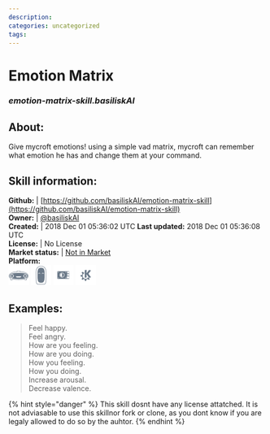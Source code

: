 ```yaml
--- 
description: 
categories: uncategorized   
tags:   
---
```


# Emotion Matrix  
### _emotion-matrix-skill.basiliskAI_  
## About:  
Give mycroft emotions! using a simple vad matrix, mycroft can remember what emotion he has and change them at your command.

## Skill information:  
**Github:** | [https://github.com/basiliskAI/emotion-matrix-skill](https://github.com/basiliskAI/emotion-matrix-skill)  
**Owner:** | [@basiliskAI](https://github.com/basiliskAI)  
**Created:** | 2018 Dec 01 05:36:02 UTC  **Last updated:** 2018 Dec 01 05:36:08 UTC  
**License:** | No License  
**Market status:** | [Not in Market](https://market.mycroft.ai/skill/)  
**Platform:**  
 ![](../.gitbook/assets/mark-1-icon.png)  ![](../.gitbook/assets/mark-2-icon.png)  ![](../.gitbook/assets/picroft-icon.png)  ![](../.gitbook/assets/kde.png)   
## Examples:  
> Feel happy.  
> Feel angry.  
> How are you feeling.  
> How are you doing.  
> How you feeling.  
> How you doing.  
> Increase arousal.  
> Decrease valence.  
  
{% hint style="danger" %}
This skill dosnt have any license attatched. It is not adviasable to use this skillnor fork or clone, as you dont know if you are legaly allowed to do so by the auhtor.
{% endhint %}
